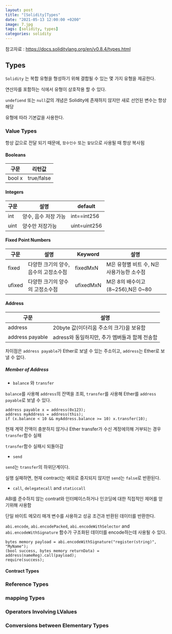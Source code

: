 ```yaml
---
layout: post
title: "[Solidity]Types"
date: "2021-05-13 12:00:00 +0200" 
image: 7.jpg
tags: [solidity, types]
categories: solidity
---
```


참고자료 : https://docs.soliditylang.org/en/v0.8.4/types.html

## Types

`Solidity` 는 복합 유형을 형성하기 위해 결합될 수 있는 몇 가지 유형을 제공한다.


연산자를 포함하는 식에서 유형이 상호작용 할 수 있다.


`undefiend` 또는 `null`값의 개념은 Solidity에 존재하지 않지만 새로 선언된 변수는 항상 해당

유형에 따라 기본값을 사용한다. 

### Value Types

항상 값으로 전달 되기 때문에, `함수인수` 또는 `할당`으로 사용될 때 항상 복사됨

#### Booleans

|구문|리턴값|
|---|---|
|bool x|true/false|

#### Integers

|구문|설명|default|
|---|---|---|
|int|양수, 음수 저장 가능|int==int256|
|uint|양수만 저장가능|uint=uint256|

#### Fixed Point Numbers

|구문|설명|Keyword|설명|
|---|---|---|---|
|fixed|다양한 크기의 양수, 음수의 고정소수점|fixedMxN|M은 유형별 비트 수, N은 사용가능한 소수점|
|ufixed|다양한 크기의 양수의 고정소수점|ufixedMxN|M은 8의 배수이고(8~256),N은 0~80|

#### Address

|구문|설명|
|---|---|
|address|20byte 값(이더리움 주소의 크기)을 보유함|
|address payable|adress와 동일하지만, 추가 멤버들과 함께 전송함|

차이점은 `address payable`가 Ether로 보낼 수 있는 주소이고,  `address`는 Ether로 보낼 수 없다.

##### Member of Address

- `balance` 와 `transfer`

`balance`를 사용해 `address`의 잔액을 조회, `transfer`를 사용해 Ether를 `address payable`로 보낼 수 있다.

````solidity
address payable x = address(0x123);
address myAddress = address(this);
if (x.balance < 10 && myAddress.balance >= 10) x.transfer(10);
````

현재 계약 잔액이 충분하지 않거나 Ether transfer가 수신 계정에의해 거부되는 경우  `transfer`함수 실패

`transfer`함수 실패시 되돌아감

- `send` 

`send`는 `transfer`의 하위단계이다.

실행 실패하면, 현재 contract는 예외로 중지되지 않지만 `send`는 `false`로 반환된다.

- `call`, `delegatecall` and `staticcall`

ABI를 준수하지 않는 contrat와 인터페이스하거나 인코딩에 대한 직접적인 제어를 얻기위해 사용함

단일 바이트 메모리 매개 변수를 사용하고 성공 조건과 반환된 데이터를 반환한다.

`abi.encode`, `abi.encodePacked`, `abi.encodeWithSelector` and `abi.encodeWithSignature` 함수가 구조화된 데이터를 encode하는데 사용될 수 있다.

````solidity
bytes memory payload = abi.encodeWithSignature("register(string)", "MyName");
(bool success, bytes memory returnData) = address(nameReg).call(payload);
require(success);
````

#### Contract Types



### Reference Types

### mapping Types

### Operators Involving LValues

### Conversions between Elementary Types


